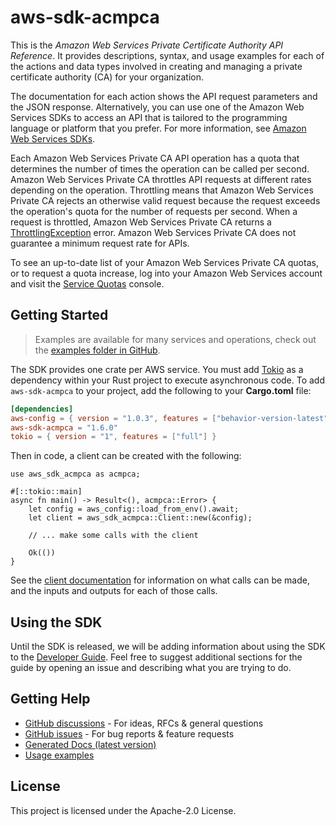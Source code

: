 # aws-sdk-acmpca

This is the _Amazon Web Services Private Certificate Authority API Reference_. It provides descriptions, syntax, and usage examples for each of the actions and data types involved in creating and managing a private certificate authority (CA) for your organization.

The documentation for each action shows the API request parameters and the JSON response. Alternatively, you can use one of the Amazon Web Services SDKs to access an API that is tailored to the programming language or platform that you prefer. For more information, see [Amazon Web Services SDKs](https://aws.amazon.com/tools/#SDKs).

Each Amazon Web Services Private CA API operation has a quota that determines the number of times the operation can be called per second. Amazon Web Services Private CA throttles API requests at different rates depending on the operation. Throttling means that Amazon Web Services Private CA rejects an otherwise valid request because the request exceeds the operation's quota for the number of requests per second. When a request is throttled, Amazon Web Services Private CA returns a [ThrottlingException](https://docs.aws.amazon.com/privateca/latest/APIReference/CommonErrors.html) error. Amazon Web Services Private CA does not guarantee a minimum request rate for APIs.

To see an up-to-date list of your Amazon Web Services Private CA quotas, or to request a quota increase, log into your Amazon Web Services account and visit the [Service Quotas](https://console.aws.amazon.com/servicequotas/) console.

## Getting Started

> Examples are available for many services and operations, check out the
> [examples folder in GitHub](https://github.com/awslabs/aws-sdk-rust/tree/main/examples).

The SDK provides one crate per AWS service. You must add [Tokio](https://crates.io/crates/tokio)
as a dependency within your Rust project to execute asynchronous code. To add `aws-sdk-acmpca` to
your project, add the following to your **Cargo.toml** file:

```toml
[dependencies]
aws-config = { version = "1.0.3", features = ["behavior-version-latest"] }
aws-sdk-acmpca = "1.6.0"
tokio = { version = "1", features = ["full"] }
```

Then in code, a client can be created with the following:

```rust,no_run
use aws_sdk_acmpca as acmpca;

#[::tokio::main]
async fn main() -> Result<(), acmpca::Error> {
    let config = aws_config::load_from_env().await;
    let client = aws_sdk_acmpca::Client::new(&config);

    // ... make some calls with the client

    Ok(())
}
```

See the [client documentation](https://docs.rs/aws-sdk-acmpca/latest/aws_sdk_acmpca/client/struct.Client.html)
for information on what calls can be made, and the inputs and outputs for each of those calls.

## Using the SDK

Until the SDK is released, we will be adding information about using the SDK to the
[Developer Guide](https://docs.aws.amazon.com/sdk-for-rust/latest/dg/welcome.html). Feel free to suggest
additional sections for the guide by opening an issue and describing what you are trying to do.

## Getting Help

* [GitHub discussions](https://github.com/awslabs/aws-sdk-rust/discussions) - For ideas, RFCs & general questions
* [GitHub issues](https://github.com/awslabs/aws-sdk-rust/issues/new/choose) - For bug reports & feature requests
* [Generated Docs (latest version)](https://awslabs.github.io/aws-sdk-rust/)
* [Usage examples](https://github.com/awslabs/aws-sdk-rust/tree/main/examples)

## License

This project is licensed under the Apache-2.0 License.

